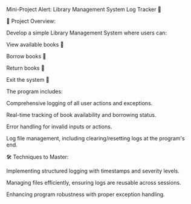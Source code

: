 Mini-Project Alert: Library Management System Log Tracker 🚀

🎯 Project Overview:

Develop a simple Library Management System where users can:

View available books 📖

Borrow books 🤝

Return books 🔄

Exit the system 🚪


The program includes:

Comprehensive logging of all user actions and exceptions.

Real-time tracking of book availability and borrowing status.

Error handling for invalid inputs or actions.

Log file management, including clearing/resetting logs at the program's end.


🛠️ Techniques to Master:

Implementing structured logging with timestamps and severity levels.

Managing files efficiently, ensuring logs are reusable across sessions.

Enhancing program robustness with proper exception handling.





